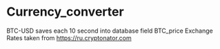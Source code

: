 # Currency_converter
BTC-USD saves each 10 second into database field BTC_price
Exchange Rates taken from https://ru.cryptonator.com
